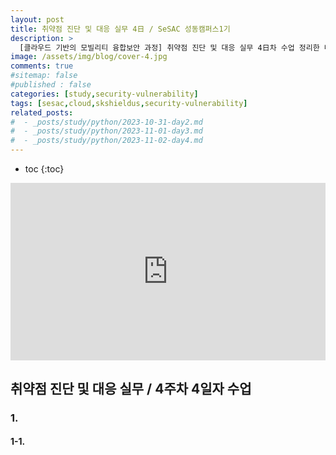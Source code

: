 ```yaml
---
layout: post
title: 취약점 진단 및 대응 실무 4日 / SeSAC 성동캠퍼스1기
description: >
  [클라우드 기반의 모빌리티 융합보안 과정] 취약점 진단 및 대응 실무 4日차 수업 정리한 내용입니다.
image: /assets/img/blog/cover-4.jpg
comments: true
#sitemap: false
#published : false
categories: [study,security-vulnerability]
tags: [sesac,cloud,skshieldus,security-vulnerability]
related_posts:
#  - _posts/study/python/2023-10-31-day2.md
#  - _posts/study/python/2023-11-01-day3.md
#  - _posts/study/python/2023-11-02-day4.md
---
```

* toc
{:toc}

<style>.embed-container { position: relative; padding-bottom: 56.25%; height: 0; overflow: hidden; max-width: 100%; } .embed-container iframe, .embed-container object, .embed-container embed { position: absolute; top: 0; left: 0; width: 100%; height: 100%; }</style><div class='embed-container'><iframe src='https://www.youtube.com/embed/' frameborder='0' allowfullscreen></iframe></div>

## 취약점 진단 및 대응 실무 / 4주차 4일자 수업

### 1. 

#### 1-1. 







